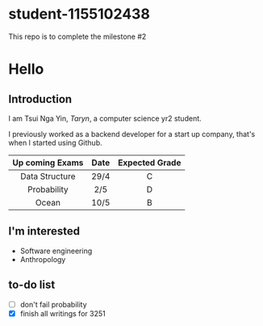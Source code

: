 # student-1155102438
This repo is to complete the milestone #2

# Hello
## Introduction
I am Tsui Nga Yin, *Taryn*, a computer science yr2 student. 

I previously worked as a backend developer for a start up company, that's when I started using Github. 

| Up coming Exams | Date | Expected Grade |
| :----------------------: | :-----: | :-----: |
| Data Structure | 29/4 | C|
| Probability | 2/5 |D|
| Ocean | 10/5 |B|

## I'm interested
* Software engineering
* Anthropology

## to-do list 
- [ ] don't fail probability 
- [X] finish all writings for 3251

